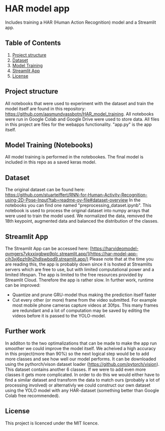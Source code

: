 # HAR model app
Includes training a HAR (Human Action Recognition) model and a Streamlit app.
## Table of Contents
1. [Project structure](#project-stucture)
2. [Dataset](#dataset)
3. [Model Training](#model-training)
4. [Streamlit App](#streamlit-app)
5. [License](#license)

## Project structure
All notebooks that were used to experiment with the dataset and train the model itself are found in this repository: https://github.com/aasmundvassbotn/HAR_model_training. All notebooks were run in Google Colab and Google Drive were used to store data. 
All files in this project are files for the webapps functionality. "app.py" is the app itself.

## Model Training (Notebooks)
All model training is performed in the notebookes. The final model is included in this repo as a saved keras model.

## Dataset
The original dataset can be found here: https://github.com/stuarteiffert/RNN-for-Human-Activity-Recognition-using-2D-Pose-Input?tab=readme-ov-file#dataset-overview
In the notebooks you can find one named "preprocessing_dataset.ipynb". This notebook is used to process the original dataset into numpy arrays that were used to train the model used. We normalized the data, removed the 18th keypoint, augmented data and balanced the distribution of the classes.

## Streamlit App
The Streamlit App can be accessed here: [https://harvideomodel-qvmgers7vkxxixgbwp9plc.streamlit.app/](https://har-model-app-cjh3xj6pzh9n2hdlswbqd9.streamlit.app/)
Please note that at the time you are reading this, the app is probably down since it is hosted at Streamlits servers which are free to use, but with limited computational power and a limited lifespan.
The app is limited to the free resources provided by Streamlit Cloud. Therefore the app is rather slow. In further work, runtime can be improved:
- Quantize and prune GRU-model thus making the prediction itself faster
- Cut every other (or more) frame from the video submitted. For example most mobile phone cameras capture videos at 30fps. This many frames are redundant and a lot of computation may be saved by editing the videos before it is passed to the YOLO-model.

## Further work
In additon to the two optimalizations that can be made to make the app run smoother we could improve the model itself. We acheived a high accuracy in this project(more than 90%) so the next logical step would be to add more classes and see how well our model performs. It can be downloaded using the pythorch/vison dataset loader (https://github.com/pytorch/vision). This dataset contains another 6 classes. If we were to add even more classes it gets more complicated. In order to do this we would either have to find a similar dataset and transform the data to match ours (probably a lot of processing involved) or alternativly we could construct our own dataset using the YOLO model with any HAR-dataset (something better than Google Colab free recommended). 

## License
This project is licenced under the MIT licence.  

